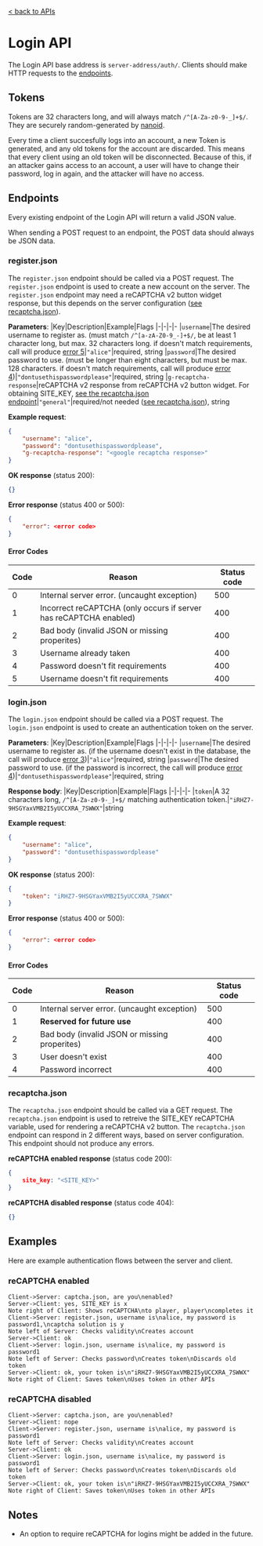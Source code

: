 [< back to APIs](../api.md)

# Login API

The Login API base address is `server-address/auth/`. Clients should make HTTP requests to the [endpoints](#endpoints).

## Tokens
Tokens are 32 characters long, and will always match `/^[A-Za-z0-9-_]+$/`. They are securely random-generated by [nanoid](https://github.com/ai/nanoid).

Every time a client succesfully logs into an account, a new Token is generated, and any old tokens for the account are discarded. This means that every client using an old token will be disconnected. Because of this, if an attacker gains access to an account, a user will have to change their password, log in again, and the attacker will have no access.

## Endpoints

Every existing endpoint of the Login API will return a valid JSON value.

When sending a POST request to an endpoint, the POST data should always be JSON data.

### register.json
The `register.json` endpoint should be called via a POST request. The `register.json` endpoint is used to create a new account on the server. The `register.json` endpoint may need a reCAPTCHA v2 button widget response, but this depends on the server configuration ([see recaptcha.json](#recaptchajson)).

**Parameters**:
|Key|Description|Example|Flags
|-|-|-|-
|`username`|The desired username to register as. (must match `/^[a-zA-Z0-9_-]+$/`, be at least 1 character long, but max. 32 characters long. if doesn't match requirements, call will produce [error 5](#error-codes)|`"alice"`|required, string
|`password`|The desired password to use. (must be longer than eight characters, but must be max. 128 characters. if doesn't match requirements, call will produce [error 4](#error-codes))|`"dontusethispasswordplease"`|required, string
|`g-recaptcha-response`|reCAPTCHA v2 response from reCAPTCHA v2 button widget. For obtaining SITE_KEY, [see the recaptcha.json endpoint](#recaptchajson)|`"general"`|required/not needed ([see recaptcha.json](#recaptchajson)), string

**Example request**:
```json
{
    "username": "alice",
    "password": "dontusethispasswordplease",
    "g-recaptcha-response": "<google recaptcha response>"
}
```

**OK response** (status 200):
```json
{}
```

**Error response** (status 400 or 500):
```json
{
    "error": <error code>
}
```

#### Error Codes

|Code|Reason|Status code
|-|-|-
|0|Internal server error. (uncaught exception)|500
|1|Incorrect reCAPTCHA (only occurs if server has reCAPTCHA enabled)|400
|2|Bad body (invalid JSON or missing properites)|400
|3|Username already taken|400
|4|Password doesn't fit requirements|400
|5|Username doesn't fit requirements|400

### login.json
The `login.json` endpoint should be called via a POST request. The `login.json` endpoint is used to create an authentication token on the server.

**Parameters**:
|Key|Description|Example|Flags
|-|-|-|-
|`username`|The desired username to register as. (if the username doesn't exist in the database, the call will produce [error 3](#error-codes-1))|`"alice"`|required, string
|`password`|The desired password to use. (if the password is incorrect, the call will produce [error 4](#error-codes-1))|`"dontusethispasswordplease"`|required, string

**Response body**:
|Key|Description|Example|Flags
|-|-|-|-
|`token`|A 32 characters long, `/^[A-Za-z0-9-_]+$/` matching authentication token.|`"iRHZ7-9HSGYaxVMB2I5yUCCXRA_7SWWX"`|string

**Example request**:
```json
{
    "username": "alice",
    "password": "dontusethispasswordplease"
}
```

**OK response** (status 200):
```json
{
    "token": "iRHZ7-9HSGYaxVMB2I5yUCCXRA_7SWWX"
}
```

**Error response** (status 400 or 500):
```json
{
    "error": <error code>
}
```

#### Error Codes

|Code|Reason|Status code
|-|-|-
|0|Internal server error. (uncaught exception)|500
|1|**Reserved for future use**|400
|2|Bad body (invalid JSON or missing properites)|400
|3|User doesn't exist|400
|4|Password incorrect|400

### recaptcha.json
The `recaptcha.json` endpoint should be called via a GET request. The `recaptcha.json` endpoint is used to retreive the SITE_KEY reCAPTCHA variable, used for rendering a reCAPTCHA v2 button. The `recaptcha.json` endpoint can respond in 2 different ways, based on server configuration. This endpoint should not produce any errors.

**reCAPTCHA enabled response** (status code 200):
```json
{
    site_key: "<SITE_KEY>"
}
```

**reCAPTCHA disabled response** (status code 404):
```json
{}
```

## Examples

Here are example authentication flows between the server and client.

### reCAPTCHA enabled

```sequence
Client->Server: captcha.json, are you\nenabled?
Server->Client: yes, SITE_KEY is x
Note right of Client: Shows reCAPTCHA\nto player, player\ncompletes it
Client->Server: register.json, username is\nalice, my password is password1,\ncaptcha solution is y
Note left of Server: Checks validity\nCreates account
Server->Client: ok
Client->Server: login.json, username is\nalice, my password is password1
Note left of Server: Checks password\nCreates token\nDiscards old token
Server->Client: ok, your token is\n"iRHZ7-9HSGYaxVMB2I5yUCCXRA_7SWWX"
Note right of Client: Saves token\nUses token in other APIs
```

### reCAPTCHA disabled

```sequence
Client->Server: captcha.json, are you\nenabled?
Server->Client: nope
Client->Server: register.json, username is\nalice, my password is password1
Note left of Server: Checks validity\nCreates account
Server->Client: ok
Client->Server: login.json, username is\nalice, my password is password1
Note left of Server: Checks password\nCreates token\nDiscards old token
Server->Client: ok, your token is\n"iRHZ7-9HSGYaxVMB2I5yUCCXRA_7SWWX"
Note right of Client: Saves token\nUses token in other APIs
```

## Notes

 * An option to require reCAPTCHA for logins might be added in the future.